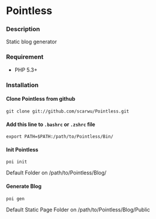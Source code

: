 Pointless
=========

### Description

Static blog generator

### Requirement

* PHP 5.3+

### Installation

#### Clone Pointless from github

	git clone git://github.com/scarwu/Pointless.git
	
#### Add this line to `.bashrc` or `.zshrc` file
	
	export PATH=$PATH:/path/to/Pointless/Bin/

#### Init Pointless

	poi init
	
Default Folder on /path/to/Pointless/Blog/
	
#### Generate Blog

	poi gen
	
Default Static Page Folder on /path/to/Pointless/Blog/Public
